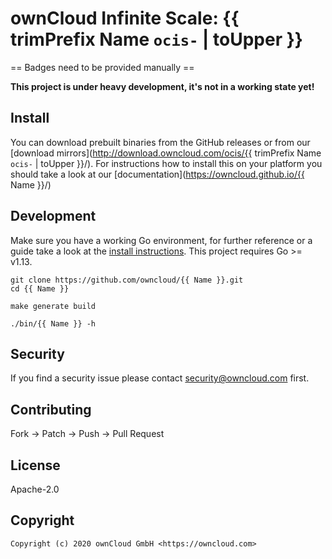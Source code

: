 # ownCloud Infinite Scale: {{ trimPrefix Name `ocis-` | toUpper }}

== Badges need to be provided manually ==

**This project is under heavy development, it's not in a working state yet!**

## Install

You can download prebuilt binaries from the GitHub releases or from our [download mirrors](http://download.owncloud.com/ocis/{{ trimPrefix Name `ocis-` | toUpper }}/). For instructions how to install this on your platform you should take a look at our [documentation](https://owncloud.github.io/{{ Name }}/)

## Development

Make sure you have a working Go environment, for further reference or a guide take a look at the [install instructions](http://golang.org/doc/install.html). This project requires Go >= v1.13.

```console
git clone https://github.com/owncloud/{{ Name }}.git
cd {{ Name }}

make generate build

./bin/{{ Name }} -h
```

## Security

If you find a security issue please contact security@owncloud.com first.

## Contributing

Fork -> Patch -> Push -> Pull Request

## License

Apache-2.0

## Copyright

```console
Copyright (c) 2020 ownCloud GmbH <https://owncloud.com>
```
